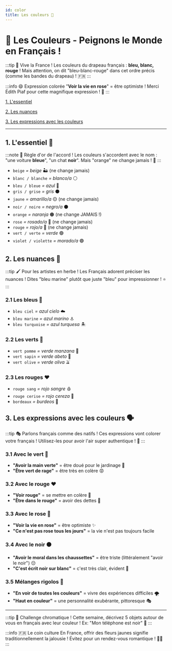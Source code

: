 ```yaml
---
id: color
title: Les couleurs 🌈
---
```


# 🌈 Les Couleurs - Peignons le Monde en Français !

:::tip 🎨 Vive la France !
Les couleurs du drapeau français : **bleu, blanc, rouge** ! Mais attention, on dit "bleu-blanc-rouge" dans cet ordre précis (comme les bandes du drapeau) ! 🇫🇷
:::

:::info 😄 Expression colorée
"**Voir la vie en rose**" = être optimiste ! Merci Édith Piaf pour cette magnifique expression ! 🌹
:::

[1. L'essentiel](#1-l-essentiel)

[2. Les nuances](#2-les-nuances)

[3. Les expressions avec les couleurs](#3-les-expressions-avec-les-couleurs)

---

## 1. L'essentiel 🎯

:::note 📝 Règle d'or de l'accord !
Les couleurs s'accordent avec le nom : "une voiture **bleue**", "un chat **noir**". Mais "orange" ne change jamais ! 🍊
:::

* `beige` _= beige_ 🏜️ (ne change jamais)
* `blanc / blanche` _= blanco/a_ ⚪ 
* `bleu / bleue` _= azul_ 🔵
* `gris / grise` _= gris_ ⚫ 
* `jaune` _= amarillo/a_ 🟡 (ne change jamais)
* `noir / noire` _= negro/a_ ⚫
* `orange` _= naranja_ 🟠 (ne change JAMAIS !)
* `rose` _= rosado/a_ 🌸 (ne change jamais)
* `rouge` _= rojo/a_ 🔴 (ne change jamais)
* `vert / verte` _= verde_ 🟢
* `violet / violette` _= morado/a_ 🟣

## 2. Les nuances 🎨

:::tip 🖌️ Pour les artistes en herbe !
Les Français adorent préciser les nuances ! Dites "bleu marine" plutôt que juste "bleu" pour impressionner ! ⭐
:::

### 2.1 Les bleus 💙
* `bleu ciel` _= azul cielo_ ☁️
* `bleu marine` _= azul marino_ ⚓
* `bleu turquoise` _= azul turquesa_ 🏝️

### 2.2 Les verts 💚
* `vert pomme` _= verde manzana_ 🍏
* `vert sapin` _= verde abeto_ 🌲
* `vert olive` _= verde oliva_ 🫒

### 2.3 Les rouges ❤️
* `rouge sang` _= rojo sangre_ 🩸
* `rouge cerise` _= rojo cereza_ 🍒
* `bordeaux` _= burdeos_ 🍷

## 3. Les expressions avec les couleurs 🗣️

:::tip 🎭 Parlons français comme des natifs !
Ces expressions vont colorer votre français ! Utilisez-les pour avoir l'air super authentique ! 💫
:::

### 3.1 Avec le vert 💚
* **"Avoir la main verte"** = être doué pour le jardinage 🌱
* **"Être vert de rage"** = être très en colère 😡

### 3.2 Avec le rouge ❤️
* **"Voir rouge"** = se mettre en colère 😤
* **"Être dans le rouge"** = avoir des dettes 💸

### 3.3 Avec le rose 🌸
* **"Voir la vie en rose"** = être optimiste ✨
* **"Ce n'est pas rose tous les jours"** = la vie n'est pas toujours facile

### 3.4 Avec le noir ⚫
* **"Avoir le moral dans les chaussettes"** = être triste (littéralement "avoir le noir") 😔
* **"C'est écrit noir sur blanc"** = c'est très clair, évident 📝

### 3.5 Mélanges rigolos 🎪
* **"En voir de toutes les couleurs"** = vivre des expériences difficiles 🌪️
* **"Haut en couleur"** = une personnalité exubérante, pittoresque 🎭

---

:::tip 🎯 Challenge chromatique !
Cette semaine, décrivez 5 objets autour de vous en français avec leur couleur ! Ex: "Mon téléphone est noir" 📱
:::

:::info 🇫🇷 Le coin culture
En France, offrir des fleurs jaunes signifie traditionnellement la jalousie ! Évitez pour un rendez-vous romantique ! 💛💔
:::
